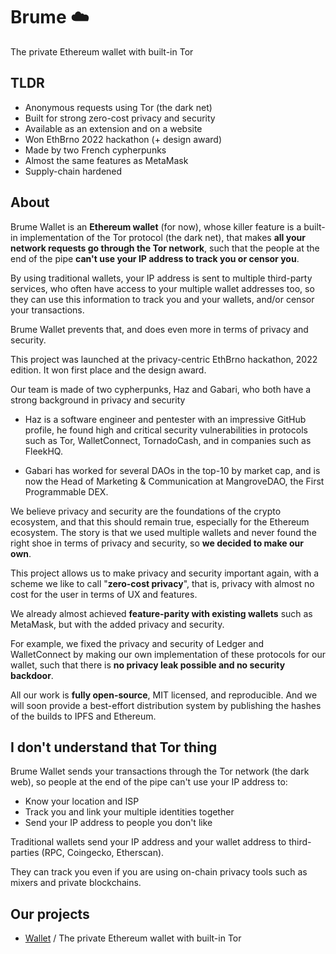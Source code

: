 # Brume ☁️

The private Ethereum wallet with built-in Tor

## TLDR
- Anonymous requests using Tor (the dark net)
- Built for strong zero-cost privacy and security
- Available as an extension and on a website
- Won EthBrno 2022 hackathon (+ design award)
- Made by two French cypherpunks
- Almost the same features as MetaMask
- Supply-chain hardened

## About 

Brume Wallet is an **Ethereum wallet** (for now), whose killer feature is a built-in implementation of the Tor protocol (the dark net), that makes **all your network requests go through the Tor network**, such that the people at the end of the pipe **can't use your IP address to track you or censor you**.

By using traditional wallets, your IP address is sent to multiple third-party services, who often have access to your multiple wallet addresses too, so they can use this information to track you and your wallets, and/or censor your transactions.

Brume Wallet prevents that, and does even more in terms of privacy and security.

This project was launched at the privacy-centric EthBrno hackathon, 2022 edition. It won first place and the design award.

Our team is made of two cypherpunks, Haz and Gabari, who both have a strong background in privacy and security

- Haz is a software engineer and pentester with an impressive GitHub profile, he found high and critical security vulnerabilities in protocols such as Tor, WalletConnect, TornadoCash, and in companies such as FleekHQ.

- Gabari has worked for several DAOs in the top-10 by market cap, and is now the Head of Marketing & Communication at MangroveDAO, the First Programmable DEX.

We believe privacy and security are the foundations of the crypto ecosystem, and that this should remain true, especially for the Ethereum ecosystem. The story is that we used multiple wallets and never found the right shoe in terms of privacy and security, so **we decided to make our own**.

This project allows us to make privacy and security important again, with a scheme we like to call "**zero-cost privacy**", that is, privacy with almost no cost for the user in terms of UX and features.

We already almost achieved **feature-parity with existing wallets** such as MetaMask, but with the added privacy and security.

For example, we fixed the privacy and security of Ledger and WalletConnect by making our own implementation of these protocols for our wallet, such that there is **no privacy leak possible and no security backdoor**.

All our work is **fully open-source**, MIT licensed, and reproducible. And we will soon provide a best-effort distribution system by publishing the hashes of the builds to IPFS and Ethereum.

## I don't understand that Tor thing

Brume Wallet sends your transactions through the Tor network (the dark web), so people at the end of the pipe can't use your IP address to: 
- Know your location and ISP
- Track you and link your multiple identities together
- Send your IP address to people you don't like

Traditional wallets send your IP address and your wallet address to third-parties (RPC, Coingecko, Etherscan).

They can track you even if you are using on-chain privacy tools such as mixers and private blockchains.

## Our projects

- [Wallet](https://github.com/brume-wallet/wallet) / The private Ethereum wallet with built-in Tor
